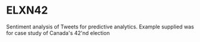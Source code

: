 # ELXN42
Sentiment analysis of Tweets for predictive analytics. Example supplied was for case study of Canada's 42'nd election 
